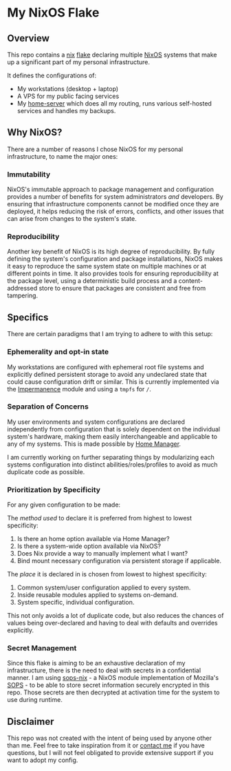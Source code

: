 # My NixOS Flake

## Overview

This repo contains a [nix][nix] [flake][flake] declaring multiple [NixOS][nixos] systems that make up a significant part of my personal infrastructure.

It defines the configurations of:
- My workstations (desktop + laptop)
- A VPS for my public facing services
- My [home-server][homelab] which does all my routing, runs various self-hosted services and handles my backups.

## Why NixOS?

There are a number of reasons I chose NixOS for my personal infrastructure, to name the major ones:

### Immutability

NixOS's immutable approach to package management and configuration provides a number of benefits for system administrators _and_ developers. By ensuring that infrastructure components cannot be modified once they are deployed, it helps reducing the risk of errors, conflicts, and other issues that can arise from changes to the system's state.

### Reproducibility

Another key benefit of NixOS is its high degree of reproducibility. By fully defining the system's configuration and package installations, NixOS makes it easy to reproduce the same system state on multiple machines or at different points in time. It also provides tools for ensuring reproducibility at the package level, using a deterministic build process and a content-addressed store to ensure that packages are consistent and free from tampering.

## Specifics

There are certain paradigms that I am trying to adhere to with this setup:

### Ephemerality and opt-in state

My workstations are configured with ephemeral root file systems and explicitly defined persistent storage to avoid any undeclared state that could cause configuration drift or similar.
This is currently implemented via the [Impermanence][imp] module and using a `tmpfs` for `/`.

### Separation of Concerns

My user environments and system configurations are declared independently from configuration that is solely dependent on the individual system's hardware, making them easily interchangeable and applicable to any of my systems. This is made possible by [Home Manager][hm].

I am currently working on further separating things by modularizing each systems configuration into distinct abilities/roles/profiles to avoid as much duplicate code as possible.

### Prioritization by Specificity

For any given configuration to be made:

The _method used_ to declare it is preferred from highest to lowest specificity:

1. Is there an home option available via Home Manager?
2. Is there a system-wide option available via NixOS?
3. Does Nix provide a way to manually implement what I want?
4. Bind mount necessary configuration via persistent storage if applicable.

The _place_ it is declared in is chosen from lowest to highest specificity:

1. Common system/user configuration applied to every system.
2. Inside reusable modules applied to systems on-demand.
3. System specific, individual configuration.

This not only avoids a lot of duplicate code, but also reduces the chances of values being over-declared and having to deal with defaults and overrides explicitly.

### Secret Management

Since this flake is aiming to be an exhaustive declaration of my infrastructure, there is the need to deal with secrets in a confidential manner. I am using [sops-nix][sops-nix] - a NixOS module implementation of Mozilla's [SOPS][sops] - to be able to store secret information securely encrypted in this repo. Those secrets are then decrypted at activation time for the system to use during runtime.

## Disclaimer

This repo was not created with the intent of being used by anyone other than me. Feel free to take inspiration from it or [contact me][website] if you have questions, but I will not feel obligated to provide extensive support if you want to adopt my config.

[nixos]: https://nixos.org/
[homelab]: #
[nix]: https://nixos.wiki/wiki/Nix_package_manager
[flake]: https://nixos.wiki/wiki/Flakes
[imp]: https://github.com/nix-community/impermanence
[hm]: https://github.com/nix-community/home-manager
[sops-nix]: https://github.com/Mic92/sops-nix
[sops]: https://github.com/mozilla/sops
[website]: https://nklsfrt.de/
